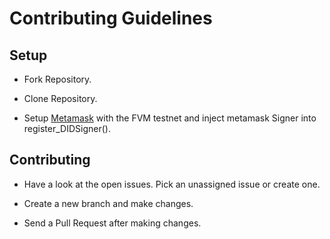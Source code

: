 # Contributing Guidelines

## Setup

-   Fork Repository.

-   Clone Repository.

-   Setup [Metamask](https://metamask.io/) with the FVM testnet and inject metamask Signer into register_DIDSigner().

## Contributing

-   Have a look at the open issues. Pick an unassigned issue or create one.

-   Create a new branch and make changes.

-   Send a Pull Request after making changes.